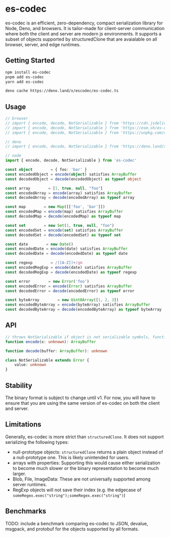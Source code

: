 # es-codec
es-codec is an efficient, zero-dependency, compact serialization library for Node, Deno, and browsers. It is tailor-made for client-server communication where both the client and server are modern js environments. It supports a subset of objects supported by structuredClone that are avaialable on all browser, server, and edge runtimes.

## Getting Started
```bash
npm install es-codec
pnpm add es-codec
yarn add es-codec
```
```bash
deno cache https://deno.land/x/escodec/es-codec.ts
```

## Usage
```ts
// browser
// import { encode, decode, NotSerializable } from 'https://cdn.jsdelivr.net/npm/es-codec/es-codec.js'
// import { encode, decode, NotSerializable } from 'https://esm.sh/es-codec/es-codec.js'
// import { encode, decode, NotSerializable } from 'https://unpkg.com/es-codec/es-codec.js'

// deno
// import { encode, decode, NotSerializable } from 'https://deno.land/x/escodec/es-codec.ts'

// node
import { encode, decode, NotSerializable } from 'es-codec'

const object        = { foo: 'bar' }
const encodedObject = encode(object) satisfies ArrayBuffer
const decodedObject = decode(encodedObject) as typeof object

const array        = [1, true, null, "foo"]
const encodedArray = encode(array) satisfies ArrayBuffer
const decodedArray = decode(encodedArray) as typeof array

const map        = new Map([['foo', 'bar']])
const encodedMap = encode(map) satisfies ArrayBuffer
const decodedMap = decode(encodedMap) as typeof map

const set        = new Set(1, true, null, "foo")
const encodedSet = encode(set) satisfies ArrayBuffer 
const decodedSet = decode(encodedSet) as typeof set

const date        = new Date()
const encodedDate = encode(date) satisfies ArrayBuffer
const decodedDate = decode(encodedDate) as typeof date

const regexp        = /([A-Z])+/gm
const encodedRegExp = encode(date) satisfies ArrayBuffer
const decodedRegExp = decode(encodedDate) as typeof regexp

const error        = new Error('foo')
const encodedError = encode(Error) satisfies ArrayBuffer
const decodedError = decode(encodedError) as typeof error

const byteArray        = new Uint8Array([1, 2, 3])
const encodedByteArray = encode(byteArray) satisfies ArrayBuffer
const decodedByteArray = decode(encodedByteArray) as typeof byteArray
```

## API
```ts
// throws NotSerializable if object is not serializable symbols, functions, class instances, etc.
function encode(x: unknown): ArrayBuffer

function decode(buffer: ArrayBuffer): unknown

class NotSerializable extends Error {
    value: unknown
}
```

## Stability
The binary format is subject to change until v1. For now, you will have to ensure that you are using the same version of es-codec on both the client and server.

## Limitations
Generally, es-codec is more strict than `structuredClone`. It does not support serializing the following types:
- null-prototype objects: `structuredClone` returns a plain object instead of a null-prototype one. This is likely unintended for users.
- arrays with properties: Supporting this would cause either serialization to become much slower or the binary representation to become much larger.
- Blob, File, ImageData: These are not universally supported among server runtimes.
- RegExp objects will not save their index (e.g. the edgecase of `someRegex.exec("string");someRegex.exec("string")`)


## Benchmarks
TODO: include a benchmark comparing es-codec to JSON, devalue, msgpack, and protobuf for the objects supported by all formats.
